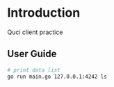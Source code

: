# Introduction
Quci client practice

## User Guide
```bash
# print data list
go run main.go 127.0.0.1:4242 ls
```